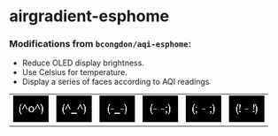 # airgradient-esphome

### Modifications from `bcongdon/aqi-esphome`:
 - Reduce OLED display brightness.
 - Use Celsius for temperature.
 - Display a series of faces according to AQI readings


<table>
  <tbody>
    <tr>
      <td>
        <img src="images/happy.png" alt="Happy Face" title="Happy Face">
      </td>
      <td>
        <img src="images/moderate.png" alt="Moderate" title="Moderate Face">
      </td>
      <td>
        <img src="images/miffed.png" alt="Miffed" title="Miffed Face">
      </td>
      <td>
        <img src="images/unhealthy.png" alt="Unhealthy" title="Unhealthy Face">
      </td>
      <td>
        <img src="images/vunhealthy.png" alt="Very Unhealthy" title="Very Unhealthy Face">
      </td>
      <td>
        <img src="images/hazardous.png" alt="Hazardous" title="Hazardous Face">
      </td>
    </tr>
  </tbody>
</table>


